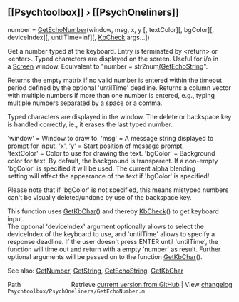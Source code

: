 ## [[Psychtoolbox]] &#8250; [[PsychOneliners]]

number = [GetEchoNumber](GetEchoNumber)(window, msg, x, y [, textColor][, bgColor][, deviceIndex][, untilTime=inf][, [KbCheck](KbCheck) args...])  
  
Get a number typed at the keyboard. Entry is terminated by <return\> or  
<enter\>. Typed characters are displayed on the screen. Useful for i/o in  
a [Screen](Screen) window. Equivalent to "number = str2num[(GetEchoString]((GetEchoString)(...))".  
  
Returns the empty matrix if no valid number is entered within the timeout  
period defined by the optional 'untilTime' deadline. Returns a column vector  
with multiple numbers if more than one number is entered, e.g., typing  
multiple numbers separated by a space or a comma.  
  
Typed characters are displayed in the window. The delete or backspace key  
is handled correctly, ie., it erases the last typed number.  
  
'window' = Window to draw to. 'msg' = A message string displayed to  
prompt for input. 'x', 'y' = Start position of message prompt.  
'textColor' = Color to use for drawing the text. 'bgColor' = Background  
color for text. By default, the background is transparent. If a non-empty  
'bgColor' is specified it will be used. The current alpha blending  
setting will affect the appearance of the text if 'bgColor' is specified!  
  
Please note that if 'bgColor' is not specified, this means mistyped numbers  
can't be visually deleted/undone by use of the backspace key.  
  
This function uses [GetKbChar](GetKbChar)() and thereby [KbCheck](KbCheck)() to get keyboard input.  
The optional  'deviceIndex' argument optionally allows to select the  
deviceIndex of the keyboard to use, and 'untilTime' allows to specify a  
response deadline. If the user doesn't press ENTER until 'untilTime', the  
function will time out and return with a empty 'number' as result. Further  
optional arguments will be passed on to the function [GetKbChar](GetKbChar)().  
  
See also: [GetNumber](GetNumber), [GetString](GetString), [GetEchoString](GetEchoString), [GetKbChar](GetKbChar)  




<div class="code_header" style="text-align:right;">
  <span style="float:left;">Path&nbsp;&nbsp;</span> <span class="counter">Retrieve <a href=
  "https://raw.github.com/Psychtoolbox-3/Psychtoolbox-3/beta/Psychtoolbox/PsychOneliners/GetEchoNumber.m">current version from GitHub</a> | View <a href=
  "https://github.com/Psychtoolbox-3/Psychtoolbox-3/commits/beta/Psychtoolbox/PsychOneliners/GetEchoNumber.m">changelog</a></span>
</div>
<div class="code">
  <code>Psychtoolbox/PsychOneliners/GetEchoNumber.m</code>
</div>

